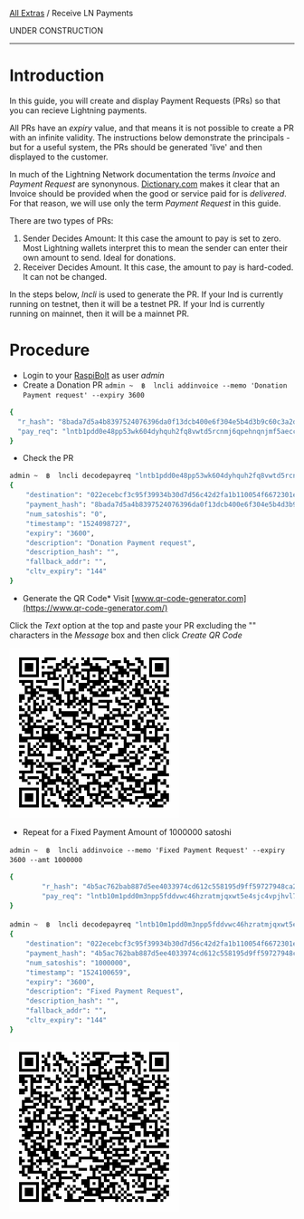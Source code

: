 [All Extras](README.md) / Receive LN Payments

UNDER CONSTRUCTION

---

# Introduction #
In this guide, you will create and display Payment Requests (PRs) so that you can recieve Lightning payments.

All PRs have an *expiry* value, and that means it is not possible to create a PR with an infinite validity. The instructions below demonstrate the principals - but for a useful system, the PRs should be generated 'live' and then displayed to the customer.

In much of the Lightning Network documentation the terms *Invoice* and *Payment Request* are synonynous. [Dictionary.com](http://www.dictionary.com/browse/invoice) makes it clear that an Invoice should be provided when the good or service paid for is *delivered*. For that reason, we will use only the term *Payment Request* in this guide.

There are two types of PRs:

1. Sender Decides Amount: It this case the amount to pay is set to zero. Most Lightning wallets interpret this to mean the sender can enter their own amount to send. Ideal for donations.
1. Receiver Decides Amount. It this case, the amount to pay is hard-coded. It can not be changed. 

In the steps below, *lncli* is used to generate the PR. If your lnd is currently running on testnet, then it will be a testnet PR. If your lnd is currently running on mainnet, then it will be a mainnet PR.

# Procedure #

* Login to your [RaspiBolt](https://github.com/Stadicus/guides/blob/master/raspibolt/README.md) as user *admin*
* Create a Donation PR
`admin ~  ฿  lncli addinvoice --memo 'Donation Payment request' --expiry 3600`
```bash
{
  "r_hash": "8bada7d5a4b8397524076396da0f13dcb400e6f304e5b4d3b9c60c3a2dbbd7c7",
  "pay_req": "lntb1pdd0e48pp53wk604dyhquh2fq8vwtd5rcnmj6qpehnqnjmf5aeccxr5tdm6lrsdp8g3hkuct5d9hkugzsv9uk6etwwss8yet3w4jhxaqcqzys8p04easl3lk5dld2yauq03akn5h5mehhjcm76jtw9w800nj8r5khv2qht7nlwa5jqhvzxcnf5shyxzjj5plz53n24f0fmjxldhlmzlsqv3mw9p"
}
```
* Check the PR
```bash
admin ~  ฿  lncli decodepayreq "lntb1pdd0e48pp53wk604dyhquh2fq8vwtd5rcnmj6qpehnqnjmf5aeccxr5tdm6lrsdp8g3hkuct5d9hkugzsv9uk6etwwss8yet3w4jhxaqcqzys8p04easl3lk5dld2yauq03akn5h5mehhjcm76jtw9w800nj8r5khv2qht7nlwa5jqhvzxcnf5shyxzjj5plz53n24f0fmjxldhlmzlsqv3mw9p"
{
    "destination": "022ecebcf3c95f39934b30d7d56c42d2fa1b110054f6672301ecdb56c5941020d4",
    "payment_hash": "8bada7d5a4b8397524076396da0f13dcb400e6f304e5b4d3b9c60c3a2dbbd7c7",
    "num_satoshis": "0",
    "timestamp": "1524098727",
    "expiry": "3600",
    "description": "Donation Payment request",
    "description_hash": "",
    "fallback_addr": "",
    "cltv_expiry": "144"
}
```
* Generate the QR Code*
Visit [www.qr-code-generator.com](https://www.qr-code-generator.com/)

Click the *Text* option at the top and paste your PR excluding the "" characters in the *Message* box and then click *Create QR Code*

![QR Code](images/RBE-04-LN-QR.png)

* Repeat for a Fixed Payment Amount of 1000000 satoshi

`admin ~  ฿  lncli addinvoice --memo 'Fixed Payment Request' --expiry 3600 --amt 1000000`
```bash
{
        "r_hash": "4b5ac762bab887d5ee4033974cd612c558195d9ff59727948ca2b046189907e4",
        "pay_req": "lntb10m1pdd0m3npp5fddvwc46hzratmjqxwt5e4sjc4vpjhvl7ktj09yv52cyvxyeqljqdpzge5hsetyypgxz7tdv4h8ggzjv4ch2etnwscqzysxqrrss7wurln7cfcd4uvye65jssdpyk437kpk7qw5vc74v83dpstgyrvnhk9788kpn59yt47rl5tj247zuu3xas5e7pqm0m6wxr2c3trzk5vcq5wxxpg"
}

admin ~  ฿  lncli decodepayreq "lntb10m1pdd0m3npp5fddvwc46hzratmjqxwt5e4sjc4vpjhvl7ktj09yv52cyvxyeqljqdpzge5hsetyypgxz7tdv4h8ggzjv4ch2etnwscqzysxqrrss7wurln7cfcd4uvye65jssdpyk437kpk7qw5vc74v83dpstgyrvnhk9788kpn59yt47rl5tj247zuu3xas5e7pqm0m6wxr2c3trzk5vcq5wxxpg"
{
    "destination": "022ecebcf3c95f39934b30d7d56c42d2fa1b110054f6672301ecdb56c5941020d4",
    "payment_hash": "4b5ac762bab887d5ee4033974cd612c558195d9ff59727948ca2b046189907e4",
    "num_satoshis": "1000000",
    "timestamp": "1524100659",
    "expiry": "3600",
    "description": "Fixed Payment Request",
    "description_hash": "",
    "fallback_addr": "",
    "cltv_expiry": "144"
}

```
![QR Code](images/RBE-04-LN-QR_fixed.png)





